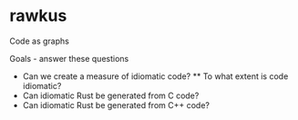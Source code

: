 # rawkus
Code as graphs

Goals - answer these questions
* Can we create a measure of idiomatic code?
** To what extent is code idiomatic?
* Can idiomatic Rust be generated from C code?
* Can idiomatic Rust be generated from C++ code?
